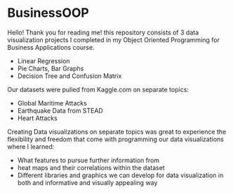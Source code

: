 # BusinessOOP

Hello!
Thank you for reading me! this repository consists of 3 data visualization projects 
I completed in my Object Oriented Programming for Business Applications course.
- Linear Regression
- Pie Charts, Bar Graphs
- Decision Tree and Confusion Matrix

Our datasets were pulled from Kaggle.com on separate topics:
- Global Maritime Attacks
- Earthquake Data from STEAD
- Heart Attacks

Creating Data visualizations on separate topics was great to experience the flexibility and freedom that come with programming
our data visualizations where I learned:
- What features to pursue further information from
- heat maps and their correlations within the dataset
- Different libraries and graphics we can develop for data visualization in both and informative and visually appealing way
